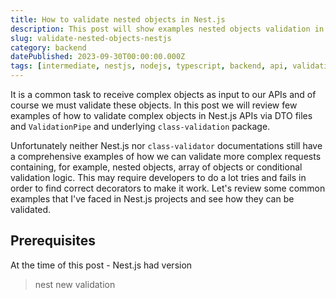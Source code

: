 ```yaml
---
title: How to validate nested objects in Nest.js
description: This post will show examples nested objects validation in Nest.js
slug: validate-nested-objects-nestjs
category: backend
datePublished: 2023-09-30T00:00:00.000Z
tags: [intermediate, nestjs, nodejs, typescript, backend, api, validation]
---
```


It is a common task to receive complex objects as input to our APIs and of course we must validate these objects. In this post we will review few examples of how to validate complex objects in Nest.js APIs via DTO files and `ValidationPipe` and underlying `class-validation` package.

Unfortunately neither Nest.js nor `class-validator` documentations still have a comprehensive examples of how we can validate more complex requests containing, for example, nested objects, array of objects or conditional validation logic. This may require developers to do a lot tries and fails in order to find correct decorators to make it work. Let's review some common examples that I've faced in Nest.js projects and see how they can be validated.

## Prerequisites

At the time of this post - Nest.js had version 

>nest new validation